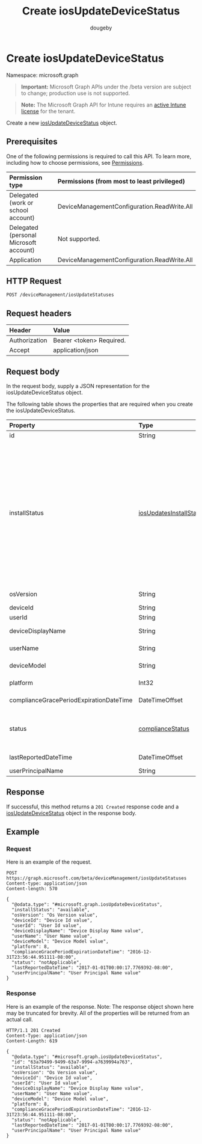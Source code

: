 ﻿---
title: "Create iosUpdateDeviceStatus"
description: "Create a new iosUpdateDeviceStatus object."
author: "dougeby"
localization_priority: Normal
ms.prod: "intune"
doc_type: apiPageType
---

# Create iosUpdateDeviceStatus

Namespace: microsoft.graph

> **Important:** Microsoft Graph APIs under the /beta version are subject to change; production use is not supported.

> **Note:** The Microsoft Graph API for Intune requires an [active Intune license](https://go.microsoft.com/fwlink/?linkid=839381) for the tenant.

Create a new [iosUpdateDeviceStatus](../resources/intune-deviceconfig-iosupdatedevicestatus.md) object.

## Prerequisites

One of the following permissions is required to call this API. To learn more, including how to choose permissions, see [Permissions](/graph/permissions-reference).

| Permission type                        | Permissions (from most to least privileged) |
| :------------------------------------- | :------------------------------------------ |
| Delegated (work or school account)     | DeviceManagementConfiguration.ReadWrite.All |
| Delegated (personal Microsoft account) | Not supported.                              |
| Application                            | DeviceManagementConfiguration.ReadWrite.All |

## HTTP Request

<!-- {
  "blockType": "ignored"
}
-->

```http
POST /deviceManagement/iosUpdateStatuses
```

## Request headers

| Header        | Value                          |
| :------------ | :----------------------------- |
| Authorization | Bearer &lt;token&gt; Required. |
| Accept        | application/json               |

## Request body

In the request body, supply a JSON representation for the iosUpdateDeviceStatus object.

The following table shows the properties that are required when you create the iosUpdateDeviceStatus.

| Property                                | Type                                                                                   | Description                                                                                                                                                                                                                                                                                                                                                                                                                                                                                                                                                |
| :-------------------------------------- | :------------------------------------------------------------------------------------- | :--------------------------------------------------------------------------------------------------------------------------------------------------------------------------------------------------------------------------------------------------------------------------------------------------------------------------------------------------------------------------------------------------------------------------------------------------------------------------------------------------------------------------------------------------------- |
| id                                      | String                                                                                 | Key of the entity.                                                                                                                                                                                                                                                                                                                                                                                                                                                                                                                                         |
| installStatus                           | [iosUpdatesInstallStatus](../resources/intune-deviceconfig-iosupdatesinstallstatus.md) | The installation status of the policy report. Possible values are: `success`, `available`, `idle`, `unknown`, `mdmClientCrashed`, `timeout`, `downloading`, `downloadFailed`, `downloadRequiresComputer`, `downloadInsufficientSpace`, `downloadInsufficientPower`, `downloadInsufficientNetwork`, `installing`, `installInsufficientSpace`, `installInsufficientPower`, `installPhoneCallInProgress`, `installFailed`, `notSupportedOperation`, `sharedDeviceUserLoggedInError`, `updateError`, `deviceOsHigherThanDesiredOsVersion`, `updateScanFailed`. |
| osVersion                               | String                                                                                 | The device version that is being reported.                                                                                                                                                                                                                                                                                                                                                                                                                                                                                                                 |
| deviceId                                | String                                                                                 | The device id that is being reported.                                                                                                                                                                                                                                                                                                                                                                                                                                                                                                                      |
| userId                                  | String                                                                                 | The User id that is being reported.                                                                                                                                                                                                                                                                                                                                                                                                                                                                                                                        |
| deviceDisplayName                       | String                                                                                 | Device name of the DevicePolicyStatus.                                                                                                                                                                                                                                                                                                                                                                                                                                                                                                                     |
| userName                                | String                                                                                 | The User Name that is being reported                                                                                                                                                                                                                                                                                                                                                                                                                                                                                                                       |
| deviceModel                             | String                                                                                 | The device model that is being reported                                                                                                                                                                                                                                                                                                                                                                                                                                                                                                                    |
| platform                                | Int32                                                                                  | Platform of the device that is being reported                                                                                                                                                                                                                                                                                                                                                                                                                                                                                                              |
| complianceGracePeriodExpirationDateTime | DateTimeOffset                                                                         | The DateTime when device compliance grace period expires                                                                                                                                                                                                                                                                                                                                                                                                                                                                                                   |
| status                                  | [complianceStatus](../resources/intune-shared-compliancestatus.md)                     | Compliance status of the policy report. Possible values are: `unknown`, `notApplicable`, `compliant`, `remediated`, `nonCompliant`, `error`, `conflict`, `notAssigned`.                                                                                                                                                                                                                                                                                                                                                                                    |
| lastReportedDateTime                    | DateTimeOffset                                                                         | Last modified date time of the policy report.                                                                                                                                                                                                                                                                                                                                                                                                                                                                                                              |
| userPrincipalName                       | String                                                                                 | UserPrincipalName.                                                                                                                                                                                                                                                                                                                                                                                                                                                                                                                                         |

## Response

If successful, this method returns a `201 Created` response code and a [iosUpdateDeviceStatus](../resources/intune-deviceconfig-iosupdatedevicestatus.md) object in the response body.

## Example

### Request

Here is an example of the request.

```http
POST https://graph.microsoft.com/beta/deviceManagement/iosUpdateStatuses
Content-type: application/json
Content-length: 570

{
  "@odata.type": "#microsoft.graph.iosUpdateDeviceStatus",
  "installStatus": "available",
  "osVersion": "Os Version value",
  "deviceId": "Device Id value",
  "userId": "User Id value",
  "deviceDisplayName": "Device Display Name value",
  "userName": "User Name value",
  "deviceModel": "Device Model value",
  "platform": 8,
  "complianceGracePeriodExpirationDateTime": "2016-12-31T23:56:44.951111-08:00",
  "status": "notApplicable",
  "lastReportedDateTime": "2017-01-01T00:00:17.7769392-08:00",
  "userPrincipalName": "User Principal Name value"
}
```

### Response

Here is an example of the response. Note: The response object shown here may be truncated for brevity. All of the properties will be returned from an actual call.

```http
HTTP/1.1 201 Created
Content-Type: application/json
Content-Length: 619

{
  "@odata.type": "#microsoft.graph.iosUpdateDeviceStatus",
  "id": "63a79499-9499-63a7-9994-a7639994a763",
  "installStatus": "available",
  "osVersion": "Os Version value",
  "deviceId": "Device Id value",
  "userId": "User Id value",
  "deviceDisplayName": "Device Display Name value",
  "userName": "User Name value",
  "deviceModel": "Device Model value",
  "platform": 8,
  "complianceGracePeriodExpirationDateTime": "2016-12-31T23:56:44.951111-08:00",
  "status": "notApplicable",
  "lastReportedDateTime": "2017-01-01T00:00:17.7769392-08:00",
  "userPrincipalName": "User Principal Name value"
}
```
